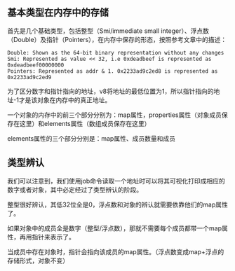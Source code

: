 ## 基本类型在内存中的存储

首先是几个基础类型，包括整型（Smi/immediate small integer）、浮点数（Double）及指针（Pointers），在内存中保存的形态，按照参考文章中的描述：

```
Double: Shown as the 64-bit binary representation without any changes
Smi: Represented as value << 32, i.e 0xdeadbeef is represented as 0xdeadbeef00000000
Pointers: Represented as addr & 1. 0x2233ad9c2ed8 is represented as 0x2233ad9c2ed9

```

为了区分数字和指针指向的地址，v8将地址的最低位置为1，所以指针指向的地址-1才是该对象在内存中的真正地址。

一个对象的内存中的前三个部分分别为：map属性，properties属性（对象成员保存在这里）和elements属性（数组成员保存在这里）

elements属性的三个部分分别是：map属性、成员数量和成员

## 类型辨认

我们可以注意到，我们使用job命令读取一个地址时可以将其可视化打印成相应的数字或者对象，其中必定经过了类型辨认的阶段。

整型很好辨认，其低32位全是0，浮点数和对象的辨认就需要依靠他们的map属性了。

如果对象中的成员全是数字（整型/浮点数），那就不需要每个成员都带一个map属性，再用指针来表示了。

当成员中存在对象时，指针会指向该成员的map属性。（浮点数变成map+浮点的存储形式，对象不变）
